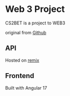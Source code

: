 # Web 3 Project
CS2BET is a project to WEB3 

 original from [Github](https://github.com/luiztools-cursos/web3-week-5/tree/f2bcdc3cd77192668655413839dc07f899711cf1)

 ## API
Hosted on [remix](https://amoy.polygonscan.com/address/0xe1608f9351dd115d20e352a62b684b9e65ffe53c)

 ## Frontend
Built with Angular 17